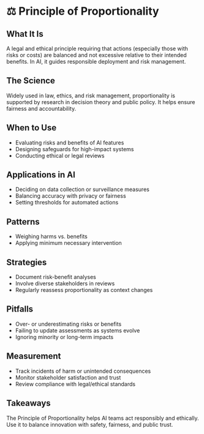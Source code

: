 # ⚖️ Principle of Proportionality

## What It Is
A legal and ethical principle requiring that actions (especially those with risks or costs) are balanced and not excessive relative to their intended benefits. In AI, it guides responsible deployment and risk management.

## The Science
Widely used in law, ethics, and risk management, proportionality is supported by research in decision theory and public policy. It helps ensure fairness and accountability.

## When to Use
- Evaluating risks and benefits of AI features
- Designing safeguards for high-impact systems
- Conducting ethical or legal reviews

## Applications in AI
- Deciding on data collection or surveillance measures
- Balancing accuracy with privacy or fairness
- Setting thresholds for automated actions

## Patterns
- Weighing harms vs. benefits
- Applying minimum necessary intervention

## Strategies
- Document risk-benefit analyses
- Involve diverse stakeholders in reviews
- Regularly reassess proportionality as context changes

## Pitfalls
- Over- or underestimating risks or benefits
- Failing to update assessments as systems evolve
- Ignoring minority or long-term impacts

## Measurement
- Track incidents of harm or unintended consequences
- Monitor stakeholder satisfaction and trust
- Review compliance with legal/ethical standards

## Takeaways
The Principle of Proportionality helps AI teams act responsibly and ethically. Use it to balance innovation with safety, fairness, and public trust.
